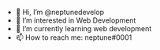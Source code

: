 - 👋 Hi, I’m @neptunedevelop
- 👀 I’m interested in Web Development
- 🌱 I’m currently learning web development
- 📫 How to reach me: neptune#0001

<!---
neptunedevelop/neptunedevelop is a ✨ special ✨ repository because its `README.md` (this file) appears on your GitHub profile.
You can click the Preview link to take a look at your changes.
--->
